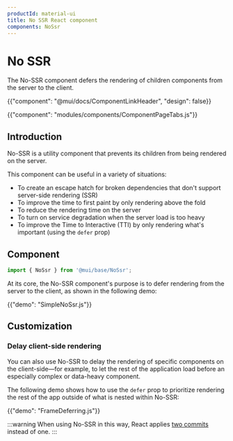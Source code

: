 ```yaml
---
productId: material-ui
title: No SSR React component
components: NoSsr
---
```


# No SSR

<p class="description">The No-SSR component defers the rendering of children components from the server to the client.</p>

{{"component": "@mui/docs/ComponentLinkHeader", "design": false}}

{{"component": "modules/components/ComponentPageTabs.js"}}

## Introduction

No-SSR is a utility component that prevents its children from being rendered on the server.

This component can be useful in a variety of situations:

- To create an escape hatch for broken dependencies that don't support server-side rendering (SSR)
- To improve the time to first paint by only rendering above the fold
- To reduce the rendering time on the server
- To turn on service degradation when the server load is too heavy
- To improve the Time to Interactive (TTI) by only rendering what's important (using the `defer` prop)

## Component

```jsx
import { NoSsr } from '@mui/base/NoSsr';
```

At its core, the No-SSR component's purpose is to defer rendering from the server to the client, as shown in the following demo:

{{"demo": "SimpleNoSsr.js"}}

## Customization

### Delay client-side rendering

You can also use No-SSR to delay the rendering of specific components on the client-side—for example, to let the rest of the application load before an especially complex or data-heavy component.

The following demo shows how to use the `defer` prop to prioritize rendering the rest of the app outside of what is nested within No-SSR:

{{"demo": "FrameDeferring.js"}}

:::warning
When using No-SSR in this way, React applies [two commits](https://react.dev/learn/render-and-commit) instead of one.
:::
